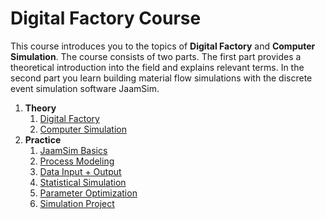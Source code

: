 # Digital Factory Course

This course introduces you to the topics of **Digital Factory** and **Computer Simulation**. The course consists of two parts. The first part provides a theoretical introduction into the field and explains relevant terms. In the second part you learn building material flow simulations with the discrete event simulation software JaamSim.

1. **Theory**
    1. [Digital Factory](./Content/1%20-%20Theory/1.1%20-%20Digital%20Factory/README.md)
    1. [Computer Simulation](./Content/1%20-%20Theory/1.2%20-%20Computer%20Simulation/README.md)
1. **Practice**
    1. [JaamSim Basics](./Content/2%20-%20Practice/2.1%20-%20JaamSim%20Basics/README.md)
    1. [Process Modeling](./Content/2%20-%20Practice/2.2%20-%20Process%20Modeling/README.md)
    1. [Data Input + Output](./Content/2%20-%20Practice/2.3%20-%20Data%20Input%20+%20Output/README.md)
    1. [Statistical Simulation](./Content/2%20-%20Practice/2.4%20-%20Statistical%20Simulation/README.md)
    1. [Parameter Optimization](./Content/2%20-%20Practice/2.5%20-%20Parameter%20Optimization/README.md)
    1. [Simulation Project](./Content/2%20-%20Practice/2.6%20-%20Simulation%20Project/README.md)